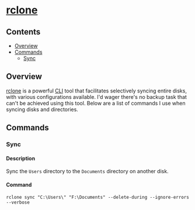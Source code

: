 # [rclone](https://rclone.org/)

## Contents

- [Overview](#overview)
- [Commands](#commands)
  - [Sync](#sync)

## Overview

[rclone](https://rclone.org/) is a powerful [CLI](https://en.wikipedia.org/wiki/Command-line_interface) tool that facilitates selectively syncing entire disks, with various configurations available. I'd wager there's no backup task that can't be achieved using this tool. Below are a list of commands I use when syncing disks and directories.

## Commands

### Sync

#### Description

Sync the `Users` directory to the `Documents` directory on another disk.

#### Command

```dos
rclone sync "C:\Users\" "F:\Documents" --delete-during --ignore-errors --verbose
```

